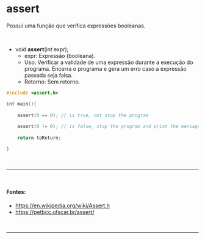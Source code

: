 # assert
Possui uma função que verifica expressões booleanas.

<br>

* void **assert**(int expr);
	* expr: Expressão (booleana).
	* Uso: Verificar a validade de uma expressão durante a execução do programa. Encerra o programa e gera um erro caso a expressão passada seja falsa.
	* Retorno: Sem retorno.
	
``` c
#include <assert.h>

int main(){
	
	assert(0 == 0); // is true, not stop the program 
	
	assert(0 != 0); // is false, stop the program and print the mensage of error on console
	
	return toReturn;

}
```

<br>

-----
<br>

#### Fontes:
* https://en.wikipedia.org/wiki/Assert.h
* https://petbcc.ufscar.br/assert/

<br>

-----
